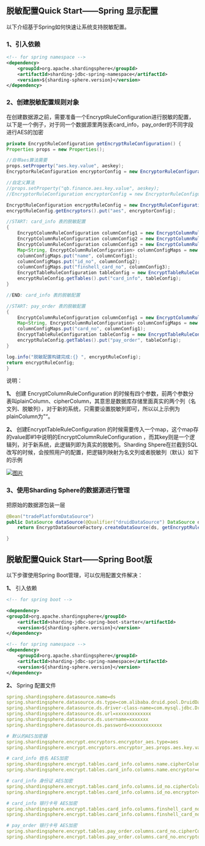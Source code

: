 ## 脱敏配置Quick Start——Spring 显示配置

以下介绍基于Spring如何快速让系统支持脱敏配置。

### 1、引入依赖

```xml
<!-- for spring namespace -->
<dependency>
    <groupId>org.apache.shardingsphere</groupId>
    <artifactId>sharding-jdbc-spring-namespace</artifactId>
    <version>${sharding-sphere.version}</version>
</dependency>
```

### 2、创建脱敏配置规则对象

在创建数据源之前，需要准备一个EncryptRuleConfiguration进行脱敏的配置，以下是一个例子，对于同一个数据源里两张表card_info，pay_order的不同字段进行AES的加密

```java
private EncryptRuleConfiguration getEncryptRuleConfiguration() {
Properties props = new Properties();

//自带aes算法需要
props.setProperty("aes.key.value", aeskey);
EncryptorRuleConfiguration encryptorConfig = new EncryptorRuleConfiguration("AES", props);

//自定义算法
//props.setProperty("qb.finance.aes.key.value", aeskey);
//EncryptorRuleConfiguration encryptorConfig = new EncryptorRuleConfiguration("QB-FINANCE-AES", props);

EncryptRuleConfiguration encryptRuleConfig = new EncryptRuleConfiguration();
encryptRuleConfig.getEncryptors().put("aes", encryptorConfig);

//START: card_info 表的脱敏配置
{
    EncryptColumnRuleConfiguration columnConfig1 = new EncryptColumnRuleConfiguration("", "name", "", "aes");
    EncryptColumnRuleConfiguration columnConfig2 = new EncryptColumnRuleConfiguration("", "id_no", "", "aes");
    EncryptColumnRuleConfiguration columnConfig3 = new EncryptColumnRuleConfiguration("", "finshell_card_no", "", "aes");
    Map<String, EncryptColumnRuleConfiguration> columnConfigMaps = new HashMap<>();
    columnConfigMaps.put("name", columnConfig1);
    columnConfigMaps.put("id_no", columnConfig2);
    columnConfigMaps.put("finshell_card_no", columnConfig3);
    EncryptTableRuleConfiguration tableConfig = new EncryptTableRuleConfiguration(columnConfigMaps);
    encryptRuleConfig.getTables().put("card_info", tableConfig);
}

//END: card_info 表的脱敏配置

//START: pay_order 表的脱敏配置
{
    EncryptColumnRuleConfiguration columnConfig1 = new EncryptColumnRuleConfiguration("", "card_no", "", "aes");
    Map<String, EncryptColumnRuleConfiguration> columnConfigMaps = new HashMap<>();
    columnConfigMaps.put("card_no", columnConfig1);
    EncryptTableRuleConfiguration tableConfig = new EncryptTableRuleConfiguration(columnConfigMaps);
    encryptRuleConfig.getTables().put("pay_order", tableConfig);
}

log.info("脱敏配置构建完成:{} ", encryptRuleConfig);
return encryptRuleConfig;
}
```

说明：

**1、** 创建 EncryptColumnRuleConfiguration  的时候有四个参数，前两个参数分表叫plainColumn、cipherColumn，其意思是数据库存储里面真实的两个列（名文列、脱敏列），对于新的系统，只需要设置脱敏列即可，所以以上示例为plainColumn为”“。

**2、** 创建EncryptTableRuleConfiguration  的时候需要传入一个map，这个map存的value即#1中说明的EncryptColumnRuleConfiguration  ，而其key则是一个逻辑列，对于新系统，此逻辑列即为真实的脱敏列。Sharding  Shpere在拦截到SQL改写的时候，会按照用户的配置，把逻辑列映射为名文列或者脱敏列（默认）如下的示例

[![图片](https://mmbiz.qpic.cn/mmbiz_png/JdLkEI9sZffWPDTNara23zX7cQiaVrP6prrN5GfV6UCPEBiazSMcP7A2RrTUU7nzNBYZP46JlpD4swAyjaGpnARg/640?wx_fmt=png&tp=webp&wxfrom=5&wx_lazy=1&wx_co=1)](https://mp.weixin.qq.com/s?__biz=MzUzMTA2NTU2Ng==&mid=2247487551&idx=1&sn=18f64ba49f3f0f9d8be9d1fdef8857d9&scene=21#wechat_redirect)

### 3、使用Sharding Sphere的数据源进行管理

把原始的数据源包装一层

```java
@Bean("tradePlatformDataSource")
public DataSource dataSource(@Qualifier("druidDataSource") DataSource ds) throws SQLException {
    return EncryptDataSourceFactory.createDataSource(ds, getEncryptRuleConfiguration(), new Properties());

}
```

## 脱敏配置Quick Start——Spring Boot版

以下步骤使用Spring Boot管理，可以仅用配置文件解决：

**1、** 引入依赖

```xml
<!-- for spring boot -->

<dependency>
<groupId>org.apache.shardingsphere</groupId>
    <artifactId>sharding-jdbc-spring-boot-starter</artifactId>
    <version>${sharding-sphere.version}</version>
</dependency>

<!-- for spring namespace -->
<dependency>
    <groupId>org.apache.shardingsphere</groupId>
    <artifactId>sharding-jdbc-spring-namespace</artifactId>
    <version>${sharding-sphere.version}</version>
</dependency>
```

**2、** Spring 配置文件

```yaml
spring.shardingsphere.datasource.name=ds
spring.shardingsphere.datasource.ds.type=com.alibaba.druid.pool.DruidDataSource
spring.shardingsphere.datasource.ds.driver-class-name=com.mysql.jdbc.Driver
spring.shardingsphere.datasource.ds.url=xxxxxxxxxxxxx
spring.shardingsphere.datasource.ds.username=xxxxxxx
spring.shardingsphere.datasource.ds.password=xxxxxxxxxxxx

# 默认的AES加密器
spring.shardingsphere.encrypt.encryptors.encryptor_aes.type=aes
spring.shardingsphere.encrypt.encryptors.encryptor_aes.props.aes.key.value=hkiqAXU6Ur5fixGHaO4Lb2V2ggausYwW

# card_info 姓名 AES加密
spring.shardingsphere.encrypt.tables.card_info.columns.name.cipherColumn=name
spring.shardingsphere.encrypt.tables.card_info.columns.name.encryptor=encryptor_aes

# card_info 身份证 AES加密
spring.shardingsphere.encrypt.tables.card_info.columns.id_no.cipherColumn=id_no
spring.shardingsphere.encrypt.tables.card_info.columns.id_no.encryptor=encryptor_aes

# card_info 银行卡号 AES加密
spring.shardingsphere.encrypt.tables.card_info.columns.finshell_card_no.cipherColumn=finshell_card_no
spring.shardingsphere.encrypt.tables.card_info.columns.finshell_card_no.encryptor=encryptor_aes

# pay_order 银行卡号 AES加密
spring.shardingsphere.encrypt.tables.pay_order.columns.card_no.cipherColumn=card_no
spring.shardingsphere.encrypt.tables.pay_order.columns.card_no.encryptor=encryptor_aes
```
